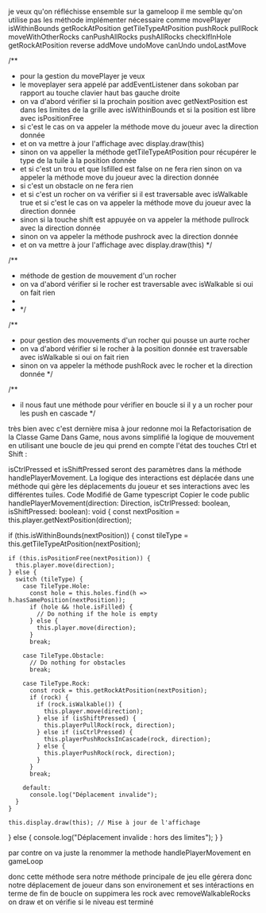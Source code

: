 je veux qu'on réfléchisse ensemble sur la gameloop il me semble qu'on utilise pas les méthode implémenter nécessaire comme movePlayer isWithinBounds getRockAtPosition getTileTypeAtPosition pushRock pullRock moveWithOtherRocks canPushAllRocks pushAllRocks checkIfInHole getRockAtPosition reverse addMove undoMove canUndo undoLastMove

/\*\*

- pour la gestion du movePlayer je veux
- le moveplayer sera appelé par addEventListener dans sokoban par rapport au touche clavier haut bas gauche droite
- on va d'abord vérifier si la prochain position avec getNextPosition est dans les limites de la grille avec isWithinBounds et si la position est libre avec isPositionFree
- si c'est le cas on va appeler la méthode move du joueur avec la direction donnée
- et on va mettre à jour l'affichage avec display.draw(this)
- sinon on va appeller la méthode getTileTypeAtPosition pour récupérer le type de la tuile à la position donnée
- et si c'est un trou et que Isfilled est false on ne fera rien sinon on va appeler la méthode move du joueur avec la direction donnée
- si c'est un obstacle on ne fera rien
- et si c'est un rocher on va vérifier si il est traversable avec isWalkable true et si c'est le cas on va appeler la méthode move du joueur avec la direction donnée
- sinon si la touche shift est appuyée on va appeler la méthode pullrock avec la direction donnée
- sinon on va appeler la méthode pushrock avec la direction donnée
- et on va mettre à jour l'affichage avec display.draw(this)
  \*/

/\*\*

- méthode de gestion de mouvement d'un rocher
- on va d'abord vérifier si le rocher est traversable avec isWalkable si oui on fait rien
-
- \*/

/\*\*

- pour gestion des mouvements d'un rocher qui pousse un aurte rocher
- on va d'abord vérifier si le rocher à la position donnée est traversable avec isWalkable si oui on fait rien
- sinon on va appeler la méthode pushRock avec le rocher et la direction donnée
  \*/

/\*\*

- il nous faut une méthode pour vérifier en boucle si il y a un rocher pour les push en cascade
  \*/

très bien avec c'est dernière misa à jour redonne moi la
Refactorisation de la Classe Game
Dans Game, nous avons simplifié la logique de mouvement en utilisant une boucle de jeu qui prend en compte l'état des touches Ctrl et Shift :

isCtrlPressed et isShiftPressed seront des paramètres dans la méthode handlePlayerMovement.
La logique des interactions est déplacée dans une méthode qui gère les déplacements du joueur et ses interactions avec les différentes tuiles.
Code Modifié de Game
typescript
Copier le code
public handlePlayerMovement(direction: Direction, isCtrlPressed: boolean, isShiftPressed: boolean): void {
const nextPosition = this.player.getNextPosition(direction);

if (this.isWithinBounds(nextPosition)) {
const tileType = this.getTileTypeAtPosition(nextPosition);

    if (this.isPositionFree(nextPosition)) {
      this.player.move(direction);
    } else {
      switch (tileType) {
        case TileType.Hole:
          const hole = this.holes.find(h => h.hasSamePosition(nextPosition));
          if (hole && !hole.isFilled) {
            // Do nothing if the hole is empty
          } else {
            this.player.move(direction);
          }
          break;

        case TileType.Obstacle:
          // Do nothing for obstacles
          break;

        case TileType.Rock:
          const rock = this.getRockAtPosition(nextPosition);
          if (rock) {
            if (rock.isWalkable()) {
              this.player.move(direction);
            } else if (isShiftPressed) {
              this.playerPullRock(rock, direction);
            } else if (isCtrlPressed) {
              this.playerPushRocksInCascade(rock, direction);
            } else {
              this.playerPushRock(rock, direction);
            }
          }
          break;

        default:
          console.log("Déplacement invalide");
      }
    }

    this.display.draw(this); // Mise à jour de l'affichage

} else {
console.log("Déplacement invalide : hors des limites");
}
}

par contre on va juste la renommer la methode handlePlayerMovement en gameLoop

donc cette méthode sera notre méthode principale de jeu elle gérera donc notre déplacement de joueur dans son environement et ses intéractions en terme de fin de boucle on suppimera les rock avec removeWalkableRocks on draw et on vérifie si le niveau est terminé

